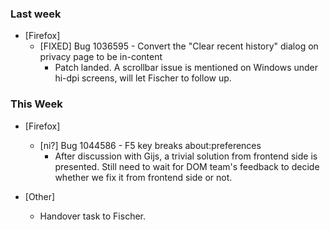 ### Last week

* [Firefox]
  - [FIXED] Bug 1036595 - Convert the "Clear recent history" dialog on privacy page to be in-content
    * Patch landed. A scrollbar issue is mentioned on Windows under hi-dpi screens, will let Fischer to follow up.

### This Week

* [Firefox]
  - [ni?] Bug 1044586 - F5 key breaks about:preferences
    * After discussion with Gijs, a trivial solution from frontend side is presented. Still need to wait for DOM team's feedback to decide whether we fix it from frontend side or not.

* [Other]
  - Handover task to Fischer.

